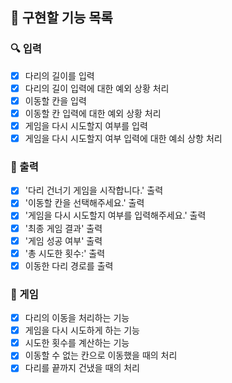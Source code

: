 ## 🎯 구현할 기능 목록
### 🔍 입력
- [x] 다리의 길이를 입력
- [x] 다리의 길이 입력에 대한 예외 상황 처리
- [x] 이동할 칸을 입력
- [x] 이동할 칸 입력에 대한 예외 상황 처리
- [x] 게임을 다시 시도할지 여부를 입력
- [x] 게임을 다시 시도할지 여부 입력에 대한 예쇠 상항 처리
### 📮 출력
- [x] '다리 건너기 게임을 시작합니다.' 출력
- [x] '이동할 칸을 선택해주세요.' 출력
- [x] '게임을 다시 시도할지 여부를 입력해주세요.' 출력
- [x] '최종 게임 결과' 출력
- [x] '게임 성공 여부' 출력
- [x] '총 시도한 횟수:' 출력
- [x] 이동한 다리 경로를 출력
### 🚀 게임
- [x] 다리의 이동을 처리하는 기능
- [x] 게임을 다시 시도하게 하는 기능
- [x] 시도한 횟수를 계산하는 기능
- [x] 이동할 수 없는 칸으로 이동했을 때의 처리
- [x] 다리를 끝까지 건냈을 때의 처리